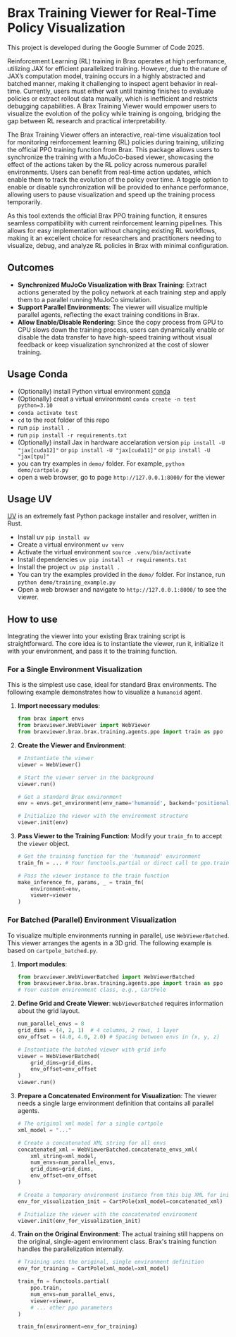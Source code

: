 # Brax Training Viewer for Real-Time Policy Visualization

This project is developed during the Google Summer of Code 2025.

Reinforcement Learning (RL) training in Brax operates at high performance, utilizing JAX for efficient parallelized training. However, due to the nature of JAX’s computation model, training occurs in a highly abstracted and batched manner, making it challenging to inspect agent behavior in real-time. Currently, users must either wait until training finishes to evaluate policies or extract rollout data manually, which is inefficient and restricts debugging capabilities. A Brax Training Viewer would empower users to visualize the evolution of the policy while training is ongoing, bridging the gap between RL research and practical interpretability.

The Brax Training Viewer offers an interactive, real-time visualization tool for monitoring reinforcement learning (RL) policies during training, utilizing the official PPO training function from Brax. This package allows users to synchronize the training with a MuJoCo-based viewer, showcasing the effect of the actions taken by the RL policy across numerous parallel environments. Users can benefit from real-time action updates, which enable them to track the evolution of the policy over time. A toggle option to enable or disable synchronization will be provided to enhance performance, allowing users to pause visualization and speed up the training process temporarily.

As this tool extends the official Brax PPO training function, it ensures seamless compatibility with current reinforcement learning pipelines. This allows for easy implementation without changing existing RL workflows, making it an excellent choice for researchers and practitioners needing to visualize, debug, and analyze RL policies in Brax with minimal configuration.

## Outcomes

* **Synchronized MuJoCo Visualization with Brax Training**: Extract actions generated by the policy network at each training step and apply them to a parallel running MuJoCo simulation.
* **Support Parallel Environments**: The viewer will visualize multiple parallel agents, reflecting the exact training conditions in Brax.
* **Allow Enable/Disable Rendering**: Since the copy process from GPU to CPU slows down the training process, users can dynamically enable or disable the data transfer to have high-speed training without visual feedback or keep visualization synchronized at the cost of slower training.

## Usage Conda

-   (Optionally) install Python virtual environment [conda](https://www.anaconda.com/docs/getting-started/miniconda/main)
-   (Optionally) creat a virtual environment `conda create -n test python=3.10`
-   `conda activate test`
-   `cd` to the root folder of this repo
-   run `pip install .`
-   run `pip install -r requirements.txt `
-   (Optionally) install Jax in hardware accelaration version `pip install -U "jax[cuda12]"` or `pip install -U "jax[cuda11]"` or `pip install -U "jax[tpu]"`
-   you can try examples in `demo/` folder. For example, `python demo/cartpole.py`
-   open a web browser, go to page `http://127.0.0.1:8000/` for the viewer

## Usage UV

[UV](https://github.com/astral-sh/uv) is an extremely fast Python package installer and resolver, written in Rust.

-   Install uv `pip install uv`
-   Create a virtual environment `uv venv`
-   Activate the virtual environment `source .venv/bin/activate`
-   Install dependencies `uv pip install -r requirements.txt`
-   Install the project `uv pip install .`
-   You can try the examples provided in the `demo/` folder. For instance, run `python demo/training_example.py`
-   Open a web browser and navigate to `http://127.0.0.1:8000/` to see the viewer.

## How to use

Integrating the viewer into your existing Brax training script is straightforward. The core idea is to instantiate the viewer, run it, initialize it with your environment, and pass it to the training function.

### For a Single Environment Visualization

This is the simplest use case, ideal for standard Brax environments. The following example demonstrates how to visualize a `humanoid` agent.

1.  **Import necessary modules**:
    ```python
    from brax import envs
    from braxviewer.WebViewer import WebViewer
    from braxviewer.brax.brax.training.agents.ppo import train as ppo
    ```

2.  **Create the Viewer and Environment**:
    ```python
    # Instantiate the viewer
    viewer = WebViewer()
    
    # Start the viewer server in the background
    viewer.run()

    # Get a standard Brax environment
    env = envs.get_environment(env_name='humanoid', backend='positional')

    # Initialize the viewer with the environment structure
    viewer.init(env)
    ```

3.  **Pass Viewer to the Training Function**:
    Modify your `train_fn` to accept the `viewer` object.

    ```python
    # Get the training function for the 'humanoid' environment
    train_fn = ... # Your functools.partial or direct call to ppo.train

    # Pass the viewer instance to the train function
    make_inference_fn, params, _ = train_fn(
        environment=env,
        viewer=viewer
    )
    ```

### For Batched (Parallel) Environment Visualization

To visualize multiple environments running in parallel, use `WebViewerBatched`. This viewer arranges the agents in a 3D grid. The following example is based on `cartpole_batched.py`.

1.  **Import modules**:
    ```python
    from braxviewer.WebViewerBatched import WebViewerBatched
    from braxviewer.brax.brax.training.agents.ppo import train as ppo
    # Your custom environment class, e.g., CartPole
    ```

2.  **Define Grid and Create Viewer**:
    `WebViewerBatched` requires information about the grid layout.

    ```python
    num_parallel_envs = 8
    grid_dims = (4, 2, 1)  # 4 columns, 2 rows, 1 layer
    env_offset = (4.0, 4.0, 2.0) # Spacing between envs in (x, y, z)

    # Instantiate the batched viewer with grid info
    viewer = WebViewerBatched(
        grid_dims=grid_dims,
        env_offset=env_offset
    )
    viewer.run()
    ```

3.  **Prepare a Concatenated Environment for Visualization**:
    The viewer needs a single large environment definition that contains all parallel agents.

    ```python
    # The original xml model for a single cartpole
    xml_model = "..." 

    # Create a concatenated XML string for all envs
    concatenated_xml = WebViewerBatched.concatenate_envs_xml(
        xml_string=xml_model, 
        num_envs=num_parallel_envs, 
        grid_dims=grid_dims, 
        env_offset=env_offset
    )

    # Create a temporary environment instance from this big XML for initialization
    env_for_visualization_init = CartPole(xml_model=concatenated_xml)

    # Initialize the viewer with the concatenated environment
    viewer.init(env_for_visualization_init)
    ```

4.  **Train on the Original Environment**:
    The actual training still happens on the original, single-agent environment class. Brax's training function handles the parallelization internally.

    ```python
    # Training uses the original, single environment definition
    env_for_training = CartPole(xml_model=xml_model)

    train_fn = functools.partial(
        ppo.train,
        num_envs=num_parallel_envs,
        viewer=viewer,
        # ... other ppo parameters
    )

    train_fn(environment=env_for_training)
    ```